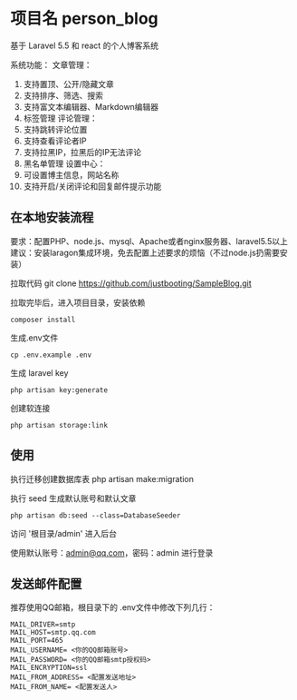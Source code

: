 # 项目名 person_blog

基于 Laravel 5.5 和 react 的个人博客系统

系统功能：
文章管理：
1. 支持置顶、公开/隐藏文章
2. 支持排序、筛选、搜索
3. 支持富文本编辑器、Markdown编辑器
4. 标签管理
评论管理：
1. 支持跳转评论位置
2. 支持查看评论者IP
3. 支持拉黑IP，拉黑后的IP无法评论
4. 黑名单管理
设置中心：
1. 可设置博主信息，网站名称
2. 支持开启/关闭评论和回复邮件提示功能


## 在本地安装流程
要求：配置PHP、node.js、mysql、Apache或者nginx服务器、laravel5.5以上
建议：安装laragon集成环境，免去配置上述要求的烦恼（不过node.js扔需要安装）

拉取代码
git clone https://github.com/justbooting/SampleBlog.git

拉取完毕后，进入项目目录，安装依赖

```
composer install
```

生成.env文件

```
cp .env.example .env
```

生成 laravel key

```
php artisan key:generate
```

创建软连接

```
php artisan storage:link
```

## 使用
执行迁移创建数据库表
php artisan make:migration

执行 seed 生成默认账号和默认文章

```
php artisan db:seed --class=DatabaseSeeder
```

访问 '根目录/admin' 进入后台

使用默认账号：admin@qq.com，密码：admin 进行登录




## 发送邮件配置

推荐使用QQ邮箱，根目录下的 .env文件中修改下列几行：

```
MAIL_DRIVER=smtp
MAIL_HOST=smtp.qq.com
MAIL_PORT=465
MAIL_USERNAME= <你的QQ邮箱账号>
MAIL_PASSWORD= <你的QQ邮箱smtp授权码>
MAIL_ENCRYPTION=ssl
MAIL_FROM_ADDRESS= <配置发送地址>
MAIL_FROM_NAME= <配置发送人>
```


